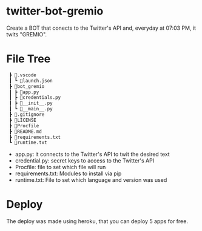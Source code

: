 # twitter-bot-gremio



Create a BOT that conects to the Twitter's API and, everyday at 07:03 PM, it twits "GREMIO".


# File Tree

``` bash
 ┣ 📂.vscode
 ┃ ┗ 📜launch.json
 ┣ 📂bot_gremio
 ┃ ┣ 📜app.py
 ┃ ┣ 📜credentials.py
 ┃ ┣ 📜__init__.py
 ┃ ┗ 📜__main__.py
 ┣ 📜.gitignore
 ┣ 📜LICENSE
 ┣ 📜Procfile
 ┣ 📜README.md
 ┣ 📜requirements.txt
 ┗ 📜runtime.txt
 ```
 
- app.py: it connects to the Twitter's API to twit the desired text
- credential.py: secret keys to access to the Twitter's API
- Procfile: file to set which file will run
- requirements.txt: Modules to install via pip
- runtime.txt: File to set which language and version was used

# Deploy
The deploy was made using heroku, that you can deploy 5 apps for free.

